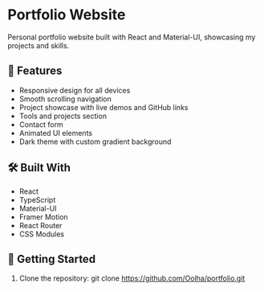 # Portfolio Website

Personal portfolio website built with React and Material-UI, showcasing my projects and skills.

## 🚀 Features

- Responsive design for all devices
- Smooth scrolling navigation
- Project showcase with live demos and GitHub links
- Tools and projects section
- Contact form
- Animated UI elements
- Dark theme with custom gradient background

## 🛠️ Built With

- React
- TypeScript
- Material-UI
- Framer Motion
- React Router
- CSS Modules

## 🚀 Getting Started

1. Clone the repository:
   git clone https://github.com/Oolha/portfolio.git
